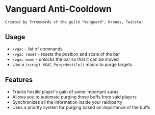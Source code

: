 # Vanguard Anti-Cooldown

`Created by Threewords of the guild "Vanguard", Kronos, Twinstar`

## Usage

* `/vgac` - list of commands
* `/vgac reset` - resets the position and scale of the bar
* `/vgac move` - unlocks the bar so that it can be moved
* Use a `/script VGAC_PurgeHostile()` macro to purge targets

## Features
* Tracks hostile player's gain of some important auras
* Allows you to automate purging those buffs from said players
* Synchronizes all the information inside your raid/party
* Uses a priority system for purging based on importance of the buffs